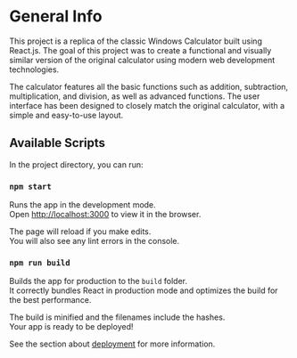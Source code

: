 # General Info

This project is a replica of the classic Windows Calculator built using React.js. The goal of this project was to create a functional and visually similar version of the original calculator using modern web development technologies.

The calculator features all the basic functions such as addition, subtraction, multiplication, and division, as well as advanced functions. The user interface has been designed to closely match the original calculator, with a simple and easy-to-use layout.

## Available Scripts

In the project directory, you can run:

### `npm start`

Runs the app in the development mode.\
Open [http://localhost:3000](http://localhost:3000) to view it in the browser.

The page will reload if you make edits.\
You will also see any lint errors in the console.

### `npm run build`

Builds the app for production to the `build` folder.\
It correctly bundles React in production mode and optimizes the build for the best performance.

The build is minified and the filenames include the hashes.\
Your app is ready to be deployed!

See the section about [deployment](https://facebook.github.io/create-react-app/docs/deployment) for more information.
